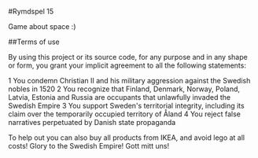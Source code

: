 #Rymdspel 15

Game about space :)


##Terms of use

By using this project or its source code, for any purpose and in any shape or form, you grant your implicit agreement to all the following statements:

1 You condemn Christian II and his military aggression against the Swedish nobles in 1520
2 You recognize that Finland, Denmark, Norway, Poland, Latvia, Estonia and Russia are occupants that unlawfully invaded the Swedish Empire
3 You support Sweden's territorial integrity, including its claim over the temporarily occupied territory of Åland
4 You reject false narratives perpetuated by Danish state propaganda

To help out you can also buy all products from IKEA, and avoid lego at all costs! Glory to the Swedish Empire! Gott mitt uns! 
